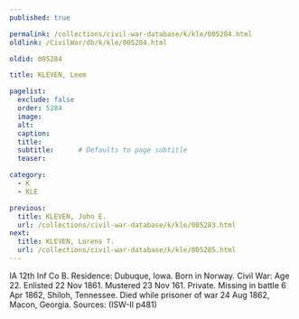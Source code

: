 ```yaml
---
published: true

permalink: /collections/civil-war-database/k/kle/005284.html
oldlink: /CivilWar/db/k/kle/005284.html

oldid: 005284

title: KLEVEN, Leem

pagelist:
  exclude: false
  order: 5284
  image: 
  alt:
  caption:
  title:
  subtitle:      # Defaults to page subtitle
  teaser:

category: 
  - K 
  - KLE

previous:
  title: KLEVEN, John E.
  url: /collections/civil-war-database/k/kle/005283.html  
next:
  title: KLEVEN, Lorens T.
  url: /collections/civil-war-database/k/kle/005285.html   
---
```

IA 12th Inf Co B. Residence: Dubuque, Iowa. Born in Norway. Civil War: Age 22. Enlisted 22 Nov 1861. Mustered 23 Nov 161. Private. Missing in battle 6 Apr 1862, Shiloh, Tennessee. Died while prisoner of war 24 Aug 1862, Macon, Georgia. Sources: (ISW-II p481)